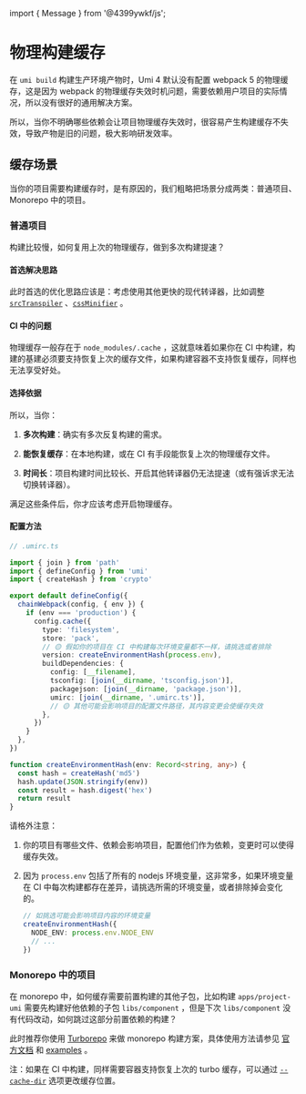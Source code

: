 import { Message } from '@4399ywkf/js';

# 物理构建缓存

在 `umi build` 构建生产环境产物时，Umi 4 默认没有配置 webpack 5 的物理缓存，这是因为 webpack 的物理缓存失效时机问题，需要依赖用户项目的实际情况，所以没有很好的通用解决方案。

所以，当你不明确哪些依赖会让项目物理缓存失效时，很容易产生构建缓存不失效，导致产物是旧的问题，极大影响研发效率。

## 缓存场景

当你的项目需要构建缓存时，是有原因的，我们粗略把场景分成两类：普通项目、Monorepo 中的项目。

### 普通项目

构建比较慢，如何复用上次的物理缓存，做到多次构建提速？

#### 首选解决思路

此时首选的优化思路应该是：考虑使用其他更快的现代转译器，比如调整 [`srcTranspiler`](../docs/api/config#srctranspiler) 、[`cssMinifier`](../docs/api/config#cssminifier) 。

#### CI 中的问题

物理缓存一般存在于 `node_modules/.cache` ，这就意味着如果你在 CI 中构建，构建的基建必须要支持恢复上次的缓存文件，如果构建容器不支持恢复缓存，同样也无法享受好处。

#### 选择依据

所以，当你：

1. **多次构建**：确实有多次反复构建的需求。

2. **能恢复缓存**：在本地构建，或在 CI 有手段能恢复上次的物理缓存文件。

3. **时间长**：项目构建时间比较长、开启其他转译器仍无法提速（或有强诉求无法切换转译器）。

满足这些条件后，你才应该考虑开启物理缓存。

#### 配置方法

```ts
// .umirc.ts

import { join } from 'path'
import { defineConfig } from 'umi'
import { createHash } from 'crypto'

export default defineConfig({
  chainWebpack(config, { env }) {
    if (env === 'production') {
      config.cache({
        type: 'filesystem',
        store: 'pack',
        // 🟡 假如你的项目在 CI 中构建每次环境变量都不一样，请挑选或者排除
        version: createEnvironmentHash(process.env),
        buildDependencies: {
          config: [__filename],
          tsconfig: [join(__dirname, 'tsconfig.json')],
          packagejson: [join(__dirname, 'package.json')],
          umirc: [join(__dirname, '.umirc.ts')],
          // 🟡 其他可能会影响项目的配置文件路径，其内容变更会使缓存失效
        },
      })
    }
  },
})

function createEnvironmentHash(env: Record<string, any>) {
  const hash = createHash('md5')
  hash.update(JSON.stringify(env))
  const result = hash.digest('hex')
  return result
}
```

请格外注意：

1. 你的项目有哪些文件、依赖会影响项目，配置他们作为依赖，变更时可以使得缓存失效。

2. 因为 `process.env` 包括了所有的 nodejs 环境变量，这非常多，如果环境变量在 CI 中每次构建都存在差异，请挑选所需的环境变量，或者排除掉会变化的。

    ```ts
    // 如挑选可能会影响项目内容的环境变量
    createEnvironmentHash({
      NODE_ENV: process.env.NODE_ENV
      // ...
    })
    ```

### Monorepo 中的项目

在 monorepo 中，如何缓存需要前置构建的其他子包，比如构建 `apps/project-umi` 需要先构建好他依赖的子包 `libs/component` ，但是下次 `libs/component` 没有代码改动，如何跳过这部分前置依赖的构建？

此时推荐你使用 [Turborepo](https://turbo.build/repo) 来做 monorepo 构建方案，具体使用方法请参见 [官方文档](https://turbo.build/repo/docs) 和 [examples](https://github.com/vercel/turbo/tree/main/examples) 。

注：如果在 CI 中构建，同样需要容器支持恢复上次的 turbo 缓存，可以通过 [`--cache-dir`](https://turbo.build/repo/docs/reference/command-line-reference#--cache-dir) 选项更改缓存位置。






